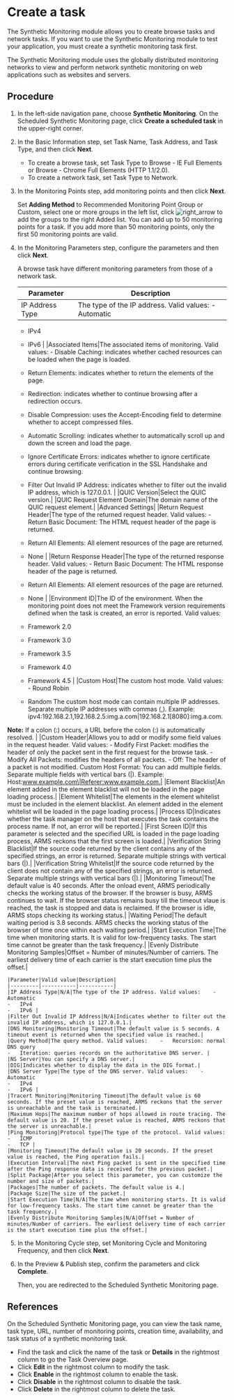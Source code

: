 # Create a task

The Synthetic Monitoring module allows you to create browse tasks and network tasks. If you want to use the Synthetic Monitoring module to test your application, you must create a synthetic monitoring task first.

The Synthetic Monitoring module uses the globally distributed monitoring networks to view and perform network synthetic monitoring on web applications such as websites and servers.

## Procedure

1.  In the left-side navigation pane, choose **Synthetic Monitoring**. On the Scheduled Synthetic Monitoring page, click **Create a scheduled task** in the upper-right corner.

2.  In the Basic Information step, set Task Name, Task Address, and Task Type, and then click **Next**.

    -   To create a browse task, set Task Type to Browse - IE Full Elements or Browse - Chrome Full Elements \(HTTP 1.1/2.0\).
    -   To create a network task, set Task Type to Network.
3.  In the Monitoring Points step, add monitoring points and then click **Next**.

    Set **Adding Method** to Recommended Monitoring Point Group or Custom, select one or more groups in the left list, click ![right_arrow](https://static-aliyun-doc.oss-accelerate.aliyuncs.com/assets/img/en-US/9595758061/p179404.png) to add the groups to the right Added list. You can add up to 50 monitoring points for a task. If you add more than 50 monitoring points, only the first 50 monitoring points are valid.

4.  In the Monitoring Parameters step, configure the parameters and then click **Next**.

    A browse task have different monitoring parameters from those of a network task.

    |Parameter|Description|
    |---------|-----------|
    |IP Address Type|The type of the IP address. Valid values:    -   Automatic
    -   IPv4
    -   IPv6 |
    |Associated Items|The associated items of monitoring. Valid values:    -   Disable Caching: indicates whether cached resources can be loaded when the page is loaded.
    -   Return Elements: indicates whether to return the elements of the page.
    -   Redirection: indicates whether to continue browsing after a redirection occurs.
    -   Disable Compression: uses the Accept-Encoding field to determine whether to accept compressed files.
    -   Automatic Scrolling: indicates whether to automatically scroll up and down the screen and load the page.
    -   Ignore Certificate Errors: indicates whether to ignore certificate errors during certificate verification in the SSL Handshake and continue browsing.
    -   Filter Out Invalid IP Address: indicates whether to filter out the invalid IP address, which is 127.0.0.1. |
    |QUIC Version|Select the QUIC version.|
    |QUIC Request Element Domain|The domain name of the QUIC request element.|
    |Advanced Settings|
    |Return Request Header|The type of the returned request header. Valid values:    -   Return Basic Document: The HTML request header of the page is returned.
    -   Return All Elements: All element resources of the page are returned.
    -   None |
    |Return Response Header|The type of the returned response header. Valid values:    -   Return Basic Document: The HTML response header of the page is returned.
    -   Return All Elements: All element resources of the page are returned.
    -   None |
    |Environment ID|The ID of the environment. When the monitoring point does not meet the Framework version requirements defined when the task is created, an error is reported. Valid values:

    -   Framework 2.0
    -   Framework 3.0
    -   Framework 3.5
    -   Framework 4.0
    -   Framework 4.5 |
    |Custom Host|The custom host mode. Valid values:    -   Round Robin
    -   Random
The custom host mode can contain multiple IP addresses. Separate multiple IP addresses with commas \(,\). Example: ipv4:192.168.2.1,192.168.2.5:img.a.com\|192.168.2.1\[8080\]:img.a.com.

**Note:** If a colon \(:\) occurs, a URL before the colon \(:\) is automatically resolved. |
    |Custom Header|Allows you to add or modify some field values in the request header. Valid values:    -   Modify First Packet: modifies the header of only the packet sent in the first request for the browse task.
    -   Modify All Packets: modifies the headers of all packets.
    -   Off: The header of a packet is not modified.
Custom Host Format: You can add multiple fields. Separate multiple fields with vertical bars \(\|\). Example: Host:www.example.com\|Referer:www.example.com.|
    |Element Blacklist|An element added in the element blacklist will not be loaded in the page loading process.|
    |Element Whitelist|The elements in the element whitelist must be included in the element blacklist. An element added in the element whitelist will be loaded in the page loading process.|
    |Process ID|Indicates whether the task manager on the host that executes the task contains the process name. If not, an error will be reported.|
    |First Screen ID|If this parameter is selected and the specified URL is loaded in the page loading process, ARMS reckons that the first screen is loaded.|
    |Verification String Blacklist|If the source code returned by the client contains any of the specified strings, an error is returned. Separate multiple strings with vertical bars \(\|\).|
    |Verification String Whitelist|If the source code returned by the client does not contain any of the specified strings, an error is returned. Separate multiple strings with vertical bars \(\|\).|
    |Monitoring Timeout|The default value is 40 seconds. After the onload event, ARMS periodically checks the working status of the browser. If the browser is busy, ARMS continues to wait. If the browser status remains busy till the timeout vlaue is reached, the task is stopped and data is reclaimed. If the browser is idle, ARMS stops checking its working status.|
    |Waiting Period|The default waiting period is 3.8 seconds. ARMS checks the working status of the browser of time once within each waiting period.|
    |Start Execution Time|The time when monitoring starts. It is valid for low-frequency tasks. The start time cannot be greater than the task frequency.|
    |Evenly Distribute Monitoring Samples|Offset = Number of minutes/Number of carriers. The earliest delivery time of each carrier is the start execution time plus the offset.|

    |Parameter|Valid value|Description|
    |---------|-----------|-----------|
    |IP Address Type|N/A|The type of the IP address. Valid values:    -   Automatic
    -   IPv4
    -   IPv6 |
    |Filter Out Invalid IP Address|N/A|Indicates whether to filter out the invalid IP address, which is 127.0.0.1.|
    |DNS Monitoring|Monitoring Timeout|The default value is 5 seconds. A timeout event is returned when the specified value is reached.|
    |Query Method|The query method. Valid values:    -   Recursion: normal DNS query
    -   Iteration: queries records on the authoritative DNS server. |
    |NS Server|You can specify a DNS server.|
    |DIG|Indicates whether to display the data in the DIG format.|
    |DNS Server Type|The type of the DNS server. Valid values:    -   Automatic
    -   IPv4
    -   IPv6 |
    |Tracert Monitoring|Monitoring Timeout|The default value is 60 seconds. If the preset value is reached, ARMS reckons that the server is unreachable and the task is terminated.|
    |Maximum Hops|The maximum number of hops allowed in route tracing. The default value is 20. If the preset value is reached, ARMS reckons that the server is unreachable.|
    |Ping Monitoring|Protocol type|The type of the protocol. Valid values:    -   ICMP
    -   TCP |
    |Monitoring Timeout|The default value is 20 seconds. If the preset value is reached, the Ping operation fails.|
    |Execution Interval|The next Ping packet is sent in the specified time after the Ping response data is received for the previous packet.|
    |Split Package|After you select this parameter, you can customize the number and size of packets.|
    |Packages|The number of packets. The default value is 4.|
    |Package Size|The size of the packet.|
    |Start Execution Time|N/A|The time when monitoring starts. It is valid for low-frequency tasks. The start time cannot be greater than the task frequency.|
    |Evenly Distribute Monitoring Samples|N/A|Offset = Number of minutes/Number of carriers. The earliest delivery time of each carrier is the start execution time plus the offset.|

5.  In the Monitoring Cycle step, set Monitoring Cycle and Monitoring Frequency, and then click **Next**.

6.  In the Preview & Publish step, confirm the parameters and click **Complete**.

    Then, you are redirected to the Scheduled Synthetic Monitoring page.


## References

On the Scheduled Synthetic Monitoring page, you can view the task name, task type, URL, number of monitoring points, creation time, availability, and task status of a synthetic monitoring task.

-   Find the task and click the name of the task or **Details** in the rightmost column to go the Task Overview page.
-   Click **Edit** in the rightmost column to modify the task.
-   Click **Enable** in the rightmost column to enable the task.
-   Click **Disable** in the rightmost column to disable the task.
-   Click **Delete** in the rightmost column to delete the task.

